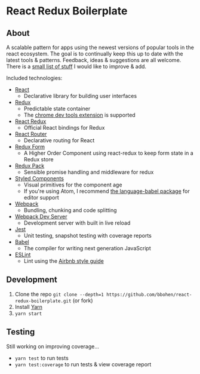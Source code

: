# React Redux Boilerplate

## About

A scalable pattern for apps using the newest versions of popular tools in the react ecosystem. The goal is to continually keep this up to date with the latest tools & patterns. Feedback,  ideas & suggestions are all welcome. There is a [small list of stuff](todo.md) I would like to improve & add.

Included technologies:

* [React](https://github.com/facebook/react)
  * Declarative library for building user interfaces
* [Redux](https://github.com/reactjs/redux)
  * Predictable state container
  * The [chrome dev tools extension](https://github.com/zalmoxisus/redux-devtools-extension) is supported
* [React Redux](https://github.com/reactjs/react-redux)
  * Official React bindings for Redux
* [React Router](https://github.com/ReactTraining/react-router)
  * Declarative routing for React
* [Redux Form](https://github.com/erikras/redux-form)
  * A Higher Order Component using react-redux to keep form state in a Redux store
* [Redux Pack](https://github.com/lelandrichardson/redux-pack)
  * Sensible promise handling and middleware for redux
* [Styled Components](https://github.com/styled-components/styled-components)
  * Visual primitives for the component age
  * If you're using Atom, I recommend [the language-babel package](https://atom.io/packages/language-babel) for editor support
* [Webpack](https://github.com/webpack/webpack)
  * Bundling, chunking and code splitting
* [Webpack Dev Server](https://github.com/webpack/webpack-dev-server)
  * Development server with built in live reload
* [Jest](https://github.com/facebook/jest)
  * Unit testing, snapshot testing with coverage reports
* [Babel](https://github.com/babel/babel)
  * The compiler for writing next generation JavaScript
* [ESLint](https://github.com/eslint/eslint)
  * Lint using the [Airbnb style guide](https://github.com/airbnb/javascript)

## Development

1. Clone the repo `git clone --depth=1 https://github.com/bbohen/react-redux-boilerplate.git` (or fork)
2. Install [Yarn](https://yarnpkg.com/en/docs/getting-started)
3. `yarn start`

## Testing

Still working on improving coverage...

* `yarn test` to run tests
* `yarn test:coverage` to run tests & view coverage report
